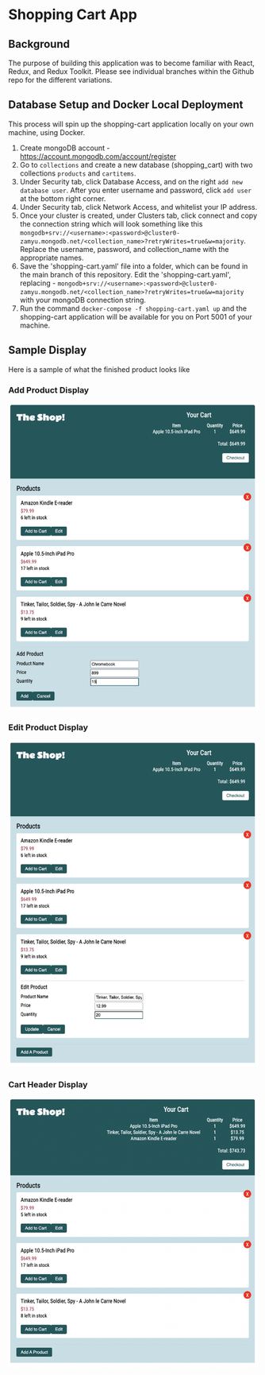 # Shopping Cart App

## Background
The purpose of building this application was to become familiar with React, Redux, and Redux Toolkit. Please see individual branches within the Github repo for the different variations. 

## Database Setup and Docker Local Deployment 
This process will spin up the shopping-cart application locally on your own machine, using Docker. 

1. Create mongoDB account - https://account.mongodb.com/account/register
2. Go to `collections` and create a new database (shopping_cart) with two collections `products` and `cartitems`. 
3. Under Security tab, click Database Access, and on the right `add new database user`. After you enter username and password, click `add user` at the bottom right corner.
4. Under Security tab, click Network Access, and whitelist your IP address.
5. Once your cluster is created, under Clusters tab, click connect and copy the connection string which will look something like this `mongodb+srv://<username>:<password>@cluster0-zamyu.mongodb.net/<collection_name>?retryWrites=true&w=majority`. Replace the username, password, and collection_name with the appropriate names. 
6. Save the 'shopping-cart.yaml' file into a folder, which can be found in the main branch of this repository. Edit the 'shopping-cart.yaml', replacing - `mongodb+srv://<username>:<password>@cluster0-zamyu.mongodb.net/<collection_name>?retryWrites=true&w=majority` with your mongoDB connection string. 
7. Run the command `docker-compose -f shopping-cart.yaml up` and the shopping-cart application will be available for you on Port 5001 of your machine. 


## Sample Display
Here is a sample of what the finished product looks like

### **Add Product Display**
<img src="client/public/AddProduct.png" title="Add Product Display" width="600px">
<br>

### **Edit Product Display**
<img src="client/public/EditProduct.png" title="Edit Product Display" width="600px">
<br>

### **Cart Header Display**
<img src="client/public/CartHeader.png" title="Cart Header Display" width="600px">
<br>
